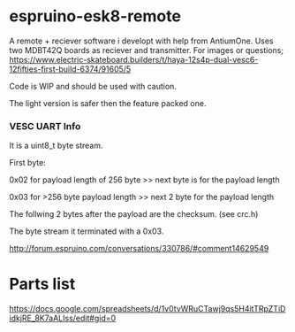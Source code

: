 # espruino-esk8-remote

A remote + reciever software i developt with help from AntiumOne. Uses two MDBT42Q boards as reciever and transmitter.
For images or questions; https://www.electric-skateboard.builders/t/haya-12s4p-dual-vesc6-12fifties-first-build-6374/91605/5

Code is WIP and should be used with caution.

The light version is safer then the feature packed one.

### VESC UART Info

It is a uint8_t byte stream.

First byte:

0x02 for payload length of 256 byte >> next byte is for the payload length

0x03 for >256 byte payload length >> next 2 byte for the payload length

The follwing 2 bytes after the payload are the checksum. (see crc.h)

The byte stream it terminated with a 0x03.

http://forum.espruino.com/conversations/330786/#comment14629549

# Parts list

https://docs.google.com/spreadsheets/d/1v0tvWRuCTawj9qs5H4itTRpZTiDidkjRE_8K7aALIss/edit#gid=0
